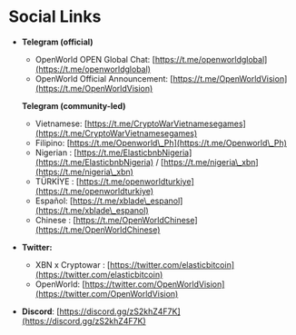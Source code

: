 # Social Links

*   **Telegram (official)**

    * OpenWorld OPEN Global Chat: [https://t.me/openworldglobal](https://t.me/openworldglobal)
    * OpenWorld Official Announcement: [https://t.me/OpenWorldVision](https://t.me/OpenWorldVision)

    **Telegram (community-led)**

    * Vietnamese: [https://t.me/CryptoWarVietnamesegames](https://t.me/CryptoWarVietnamesegames)
    * Filipino: [https://t.me/Openworld\_Ph](https://t.me/Openworld\_Ph)
    * Nigerian : [https://t.me/ElasticbnbNigeria](https://t.me/ElasticbnbNigeria) / [https://t.me/nigeria\_xbn](https://t.me/nigeria\_xbn)
    * TÜRKİYE : [https://t.me/openworldturkiye](https://t.me/openworldturkiye)
    * Español: [https://t.me/xblade\_espanol](https://t.me/xblade\_espanol)
    * Chinese : [https://t.me/OpenWorldChinese](https://t.me/OpenWorldChinese)
* **Twitter:**
  * XBN x Cryptowar : [https://twitter.com/elasticbitcoin](https://twitter.com/elasticbitcoin)
  * OpenWorld: [https://twitter.com/OpenWorldVision](https://twitter.com/OpenWorldVision)
* **Discord**: [https://discord.gg/zS2khZ4F7K](https://discord.gg/zS2khZ4F7K)

